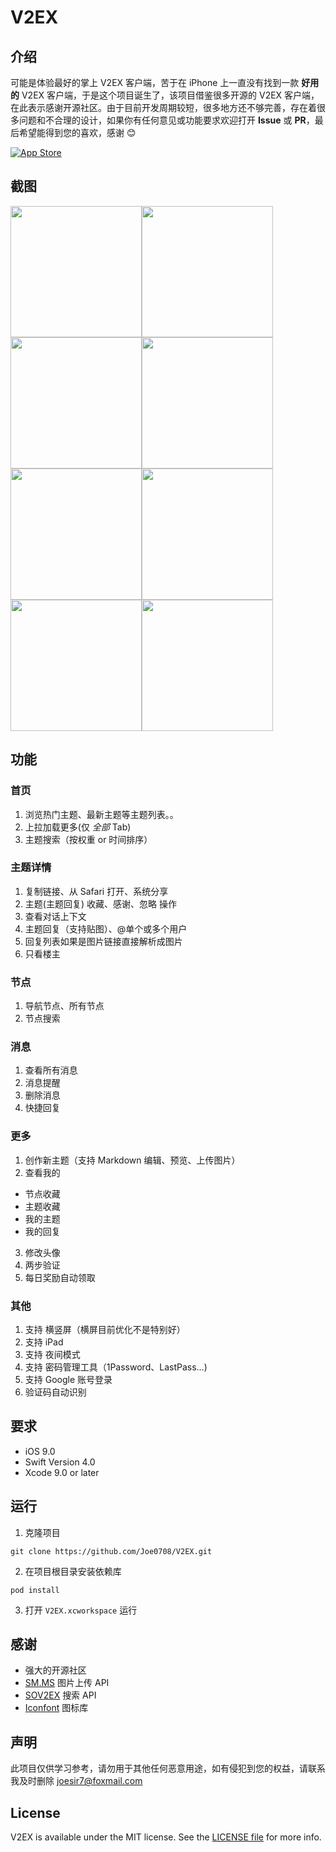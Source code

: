 # V2EX


## 介绍

可能是体验最好的掌上 V2EX 客户端，苦于在 iPhone 上一直没有找到一款 **好用的** V2EX 客户端，于是这个项目诞生了，该项目借鉴很多开源的 V2EX 客户端，在此表示感谢开源社区。由于目前开发周期较短，很多地方还不够完善，存在着很多问题和不合理的设计，如果你有任何意见或功能要求欢迎打开 **Issue** 或 **PR**，最后希望能得到您的喜欢，感谢 😊

[![App Store](http://apprcn.b0.upaiyun.com/badge_appstore-lrg.svg)](https://itunes.apple.com/us/app/v2er/id1308118507?l=zh&ls=1&mt=8)

## 截图

<img src="https://github.com/Joe0708/V2EX/raw/master/Screenshot/home.png" width="210"><img src="https://github.com/Joe0708/V2EX/raw/master/Screenshot/node.png" width="210"> <img src="https://github.com/Joe0708/V2EX/raw/master/Screenshot/message.png" width="210"><img src="https://github.com/Joe0708/V2EX/raw/master/Screenshot/more.png" width="210">
<img src="https://github.com/Joe0708/V2EX/raw/master/Screenshot/search.png" width="210"><img src="https://github.com/Joe0708/V2EX/raw/master/Screenshot/topicDetail.png" width="210"> <img src="https://github.com/Joe0708/V2EX/raw/master/Screenshot/createTopic.png" width="210"><img src="https://github.com/Joe0708/V2EX/raw/master/Screenshot/login.png" width="210">


## 功能

### 首页
1. 浏览热门主题、最新主题等主题列表。。
2. 上拉加载更多(仅 *全部* Tab)
3. 主题搜索（按权重 or 时间排序）

### 主题详情
1. 复制链接、从 Safari 打开、系统分享
2. 主题(主题回复) 收藏、感谢、忽略 操作
3. 查看对话上下文
4. 主题回复（支持贴图）、@单个或多个用户
5. 回复列表如果是图片链接直接解析成图片
6. 只看楼主

### 节点
1. 导航节点、所有节点
2. 节点搜索

### 消息
1. 查看所有消息
2. 消息提醒
3. 删除消息
4. 快捷回复

### 更多
1. 创作新主题（支持 Markdown 编辑、预览、上传图片）
2. 查看我的
- 节点收藏
- 主题收藏
- 我的主题
- 我的回复
3. 修改头像
4. 两步验证
5. 每日奖励自动领取

### 其他
1. 支持 横竖屏（横屏目前优化不是特别好）
2. 支持 iPad
3. 支持 夜间模式
4. 支持 密码管理工具（1Password、LastPass...)
5. 支持 Google 账号登录
6. 验证码自动识别

## 要求

- iOS 9.0
- Swift Version 4.0
- Xcode 9.0 or later


## 运行

1. 克隆项目

```
git clone https://github.com/Joe0708/V2EX.git
```

2. 在项目根目录安装依赖库

```
pod install
```
3. 打开 `V2EX.xcworkspace` 运行


## 感谢
- 强大的开源社区
- [SM.MS](https://sm.ms/doc/) 图片上传 API
- [SOV2EX](https://github.com/bynil/sov2ex/blob/master/API.md) 搜索 API
- [Iconfont](http://www.iconfont.cn/) 图标库

## 声明

此项目仅供学习参考，请勿用于其他任何恶意用途，如有侵犯到您的权益，请联系我及时删除 joesir7@foxmail.com

## License

V2EX is available under the MIT license. See the [LICENSE file](https://github.com/Joe0708/V2EX/blob/master/LICENSE) for more info.

